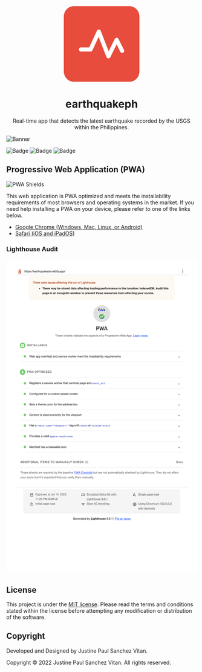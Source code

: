 <div align="center">
    <a href="https://earthquakeph.netlify.app/">
        <img src="https://github.com/jpvitan/earthquakeph/blob/master/public/android-chrome-512x512.png"
            alt="earthquakeph" width="200" height="200">
    </a>
</div>
<h1 align="center">earthquakeph</h1>
<p align="center">Real-time app that detects the latest earthquake recorded by the USGS within the Philippines.</p>


![Banner](https://res.cloudinary.com/dhv9gcew6/image/upload/q_auto/v1639646057/portfolio/earthquakeph_gljgqm.png)


![Badge](https://img.shields.io/netlify/f9270efb-3f2a-480f-9a0f-83ec79c806ae?style=plastic)
![Badge](https://img.shields.io/github/package-json/v/jpvitan/earthquakeph)
![Badge](https://img.shields.io/github/license/jpvitan/earthquakeph)


## Progressive Web Application (PWA)


![PWA Shields](https://www.pwa-shields.com/1.0.0/series/classic/white/gray.svg)


This web application is PWA optimized and meets the installability requirements of most browsers and operating systems in the market. If you need help installing a PWA on your device, please refer to one of the links below.


- [Google Chrome (Windows, Mac, Linux, or Android)](https://support.google.com/chrome/answer/9658361?hl=en&co=GENIE.Platform%3DDesktop&oco=1#zippy=%2Cuninstall-from-a-windows-mac-or-linux-computer%2Cuninstall-from-a-chromebook)
- [Safari (iOS and iPadOS)](https://www.pcmag.com/how-to/how-to-use-progressive-web-apps#:~:text=Installing%20PWAs%20on%20iOS%20and%20iPadOS&text=Safari%20doesn't%20use%20the,select%20Add%20to%20Home%20Screen.)


### Lighthouse Audit


![Lighthouse Audit](https://github.com/jpvitan/earthquakeph/blob/master/public/img/PWA.png)


## License


This project is under the [MIT license](https://github.com/jpvitan/earthquakeph/blob/master/LICENSE). Please read the terms and conditions stated within the license before attempting any modification or distribution of the software.


## Copyright


Developed and Designed by Justine Paul Sanchez Vitan.


Copyright © 2022 Justine Paul Sanchez Vitan. All rights reserved.
